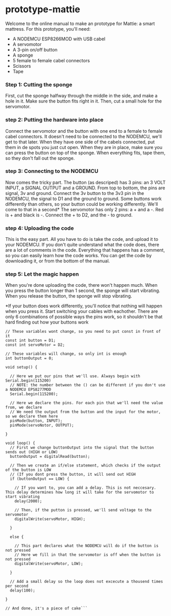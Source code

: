 # prototype-mattie
Welcome to the online manual to make an prototype for Mattie: a smart mattress. 
For this prototype, you'll need:
- A NODEMCU ESP8266MOD with USB cabel
- A servomotor
- A 3-pin on/off button
- A sponge
- 5 female to female cabel connectors
- Scissors
- Tape

### Step 1: Cutting the sponge
First, cut the sponge halfway through the middle in the side, and make a hole in it. Make sure the button fits right in it.
Then, cut a small hole for the servomotor. 

### step 2: Putting the hardware into place
Connect the servomotor and the button with one end to a female to female cabel connectors. It doesn't need to be connected to the NODEMCU, we'll get to that later.
When they have one side of the cabels connected, put them in de spots you just cut open. When they are in place, make sure you can press the button on top of the sponge. When everything fits, tape them, so they don't fall out the sponge.

### step 3: Connecting to the NODEMCU
Now comes the tricky part. The button (as descriped) has 3 pins: an 3 VOLT INPUT, a SIGNAL OUTPUT and a GROUND. From top to bottom, the pins are signal, 3v and ground. Connect the 3v button to the 3v3 pin in the NODEMCU, the signal to D1 and the ground to ground.
Some buttons work differently than others, so your button could be working differently. We'll come to that in a second*
The servomotor has only 2 pins: a + and a -. Red is + and black is -. Connect the + to D2, and the - to ground.

### step 4: Uploading the code
This is the easy part. All you have to do is take the code, and upload it to your NODEMCU. If you don't quite understand what the code does, there are a lot of comments in the code. Everything that happens has a comment, so you can easily learn how the code works. You can get the code by downloading it, or from the bottom of the manual.

### step 5: Let the magic happen
When you're done uploading the code, there won't happen much. When you press the button longer than 1 second, the sponge will start vibrating. When you release the button, the sponge will stop vibrating.

*If your button does work differently, you'll notice that nothing will happen when you press it. Start switching your cables with eachother. There are only 6 combinations of possible ways the pins work, so it shouldn't be that hard finding out how your buttons work

```[15:30, 15-11-2017] Rick Buter: // If you want to make a variable that will not change, you need to put const before int
// These variables wont change, so you need to put const in front of it
const int button = D1;
const int servoMotor = D2;

// These variables will change, so only int is enough
int buttonOutput = 0;

void setup() {
  
  // Here we put our pins that we'll use. Always begin with Serial.begin(115200) 
  // NOTE: the number between the () can be different if you don't use a NODEMCU EPS8277MOD
  Serial.begin(115200);
  
  // Here we declare the pins. For each pin that we'll need the value from, we declare
  // We need the output from the button and the input for the motor, so we declare them here
  pinMode(button, INPUT);
  pinMode(servoNotor, OUTPUT);
  
}

void loop() {
  // First we change buttonOutput into the signal that the button sends out (HIGH or LOW)
  buttonOutput = digitalRead(button);
  
  // Then we create an if/else statement, which checks if the output of the button is LOW 
  // (If you dont press the button, it will send out HIGH
  if (buttonOutput == LOW) {
    
    // If you want to, you can add a delay. This is not neccesary. This delay determines how long it will take for the servomotor to start vibrating
    delay(2000);
    
    // Then, if the putton is pressed, we'll send voltage to the servomotor
    digitalWrite(servoMotor, HIGH);
    
  } 
  
  else {

    // This part declares what the NODEMCU will do if the button is not pressed
    // Here we fill in that the servomotor is off when the button is not pressed
    digitalWrite(servoMotor, LOW);
    
  }

  // Add a small delay so the loop does not excecute a thousend times per second
  delay(100);
  
} 

// And done, it's a piece of cake```
